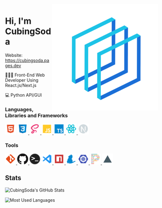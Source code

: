 <img align="right" width="350" height="350" src="assets/avatar.png">

# Hi, I'm CubingSoda

Website: https://cubingsoda.pages.dev

👨🏻‍💻 Front-End Web Developer Using React.js/Next.js

💻 Python API/GUI

### Languages, Libraries and Frameworks

<div>
  <a href="https://developer.mozilla.org/en-US/docs/Web/HTML" target="_blank" style="text-decoration: none;">
    <img
      height="36"
      title="HTML"
      src="https://raw.githubusercontent.com/PKief/vscode-material-icon-theme/main/icons/html.svg"
    />
  </a>
  <a href="https://developer.mozilla.org/en-US/docs/Web/CSS" target="_blank">
    <img
      height="36"
      title="CSS"
      src="assets/css.svg"
    />
  </a>
  <a href="https://sass-lang.com" target="_blank">
    <img
      height="36"
      title="Sass"
      src="https://raw.githubusercontent.com/PKief/vscode-material-icon-theme/main/icons/sass.svg"
    />
  </a>
  <a
    href="https://developer.mozilla.org/en-US/docs/Web/JavaScript"
    target="_blank"
  >
    <img
      height="36"
      title="JavaScript"
      src="https://raw.githubusercontent.com/PKief/vscode-material-icon-theme/main/icons/javascript.svg"
    />
  </a>
  <a href="https://www.typescriptlang.org" target="_blank">
    <img
      height="36"
      title="TypeScript"
      src="https://raw.githubusercontent.com/PKief/vscode-material-icon-theme/main/icons/typescript.svg"
    />
  </a>
  <a href="https://reactjs.org" target="_blank">
    <img
      height="36"
      title="React"
      src="https://raw.githubusercontent.com/PKief/vscode-material-icon-theme/main/icons/react.svg"
    />
  </a>
  <a href="https://nextjs.org" target="_blank">
    <img
      height="36"
      title="Next.js"
      src="https://raw.githubusercontent.com/PKief/vscode-material-icon-theme/main/icons/next.svg"
    />
  </a>
</div>

### Tools



<div>
  <a href="https://git-scm.com" target="_blank">
    <img
      height="36"
      title="Git"
      src="https://raw.githubusercontent.com/PKief/vscode-material-icon-theme/main/icons/git.svg"
    />
  </a>
  <a href="https://github.com" target="_blank">
    <img height="36" title="GitHub" src="assets/github.png" class="github" />
  </a>
  <img
    height="36"
    title="Terminal"
    src="https://raw.githubusercontent.com/github/explore/80688e429a7d4ef2fca1e82350fe8e3517d3494d/topics/terminal/terminal.png"
  />
  <a href="https://code.visualstudio.com" target="_blank">
    <img
      height="36"
      title="Visual Studio Code"
      src="https://raw.githubusercontent.com/PKief/vscode-material-icon-theme/main/icons/vscode.svg"
    />
  </a>
  <a href="https://www.npmjs.com" target="_blank">
    <img
      height="36"
      title="NPM"
      src="https://raw.githubusercontent.com/PKief/vscode-material-icon-theme/73a6f3b57cb9ba44f67d1c000588bacda537ae00/icons/npm.svg"
    />
  </a>
  <a href="https://yarnpkg.com" target="_blank">
    <img
      height="36"
      title="Yarn"
      src="https://raw.githubusercontent.com/PKief/vscode-material-icon-theme/73a6f3b57cb9ba44f67d1c000588bacda537ae00/icons/yarn.svg"
    />
  </a>
  <a href="https://eslint.org" target="_blank">
    <img
      height="36"
      title="ESLint"
      src="https://raw.githubusercontent.com/PKief/vscode-material-icon-theme/73a6f3b57cb9ba44f67d1c000588bacda537ae00/icons/eslint.svg"
    />
  </a>
  <a href="https://prettier.io" target="_blank">
    <img
      height="36"
      title="Prettier"
      src="https://raw.githubusercontent.com/PKief/vscode-material-icon-theme/73a6f3b57cb9ba44f67d1c000588bacda537ae00/icons/prettier.svg"
    />
  </a>
  <a href="https://vercel.com" target="_blank">
    <img
      height="36"
      title="Vercel"
      src="https://raw.githubusercontent.com/PKief/vscode-material-icon-theme/main/icons/vercel_light.svg"
    />
  </a>
</div>

## Stats

<img
  align="center"
  src="https://github-readme-stats.vercel.app/api?username=cubingsoda&hide=issues&theme=radical&show_icons=true&count_private=true&include_all_commits=true&line_height=24.5&hide_border=true"
  alt="CubingSoda's GitHub Stats"
/>

<img
  align="center"
  src="https://github-readme-stats.vercel.app/api/top-langs/?username=cubingsoda&layout=compact&theme=radical&hide_border=true"
  alt="Most Used Languages"
/>
